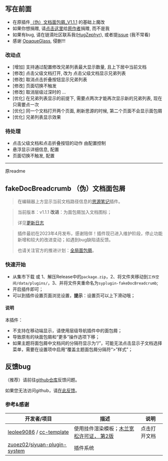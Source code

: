 ## 写在前面
* 在原插件[（伪）文档面包屑_V1.1.1](https://github.com/OpaqueGlass/syplugin-fakeDocBreadcrumb) 的基础上魔改
* 如果你想捐赠, 请[点击这里](https://wj.qq.com/s2/12395364/b69f/)给[原作者](https://github.com/OpaqueGlass)捐赠, 而不是我
* 如果有bug, 请在链滴社区联系我([HugZephyr](https://ld246.com/member/HugZephyr)), 或者提[issue](https://github.com/Hug-Zephyr/HZ-syplugin-fakeDocBreadcrumb/issues) (我不常看)
* 感谢 [OpaqueGlass](https://github.com/OpaqueGlass), 侵删!!!

### 改动点
* [增加] 支持通过配置修改兄弟列表最大显示数量, 且上下居中当前文档
* [修改] 点击父级文档打开, 改为 点击父级文档显示兄弟列表
* [修改] 取消点击折叠按钮显示兄弟列表
* [修改] 页面切换不触发
* [修改] 取消层级过深时的 ...
* [优化] 在兄弟列表显示的前提下, 需要点两次才能再次显示新的兄弟列表, 现在只需要点一次
* [优化] 同一个文档打开两个页面, 刷新思源的时候, 第二个页面不会显示面包屑
* [优化] 兄弟列表显示效果

### 待处理
* 点击父级文档和点击折叠按钮的动作 由配置控制
* 悬浮显示详细信息, 配置
* 页面切换不触发, 配置

---
原readme

## fakeDocBreadcrumb （伪）文档面包屑

> 在编辑器上方显示当前文档路径信息的[思源笔记](https://github.com/siyuan-note/siyuan)插件。

> 当前版本：v1.1.1 **改进**：为面包屑加入文档图标；
>
> 详见[更新日志](CHANGELOG.md)

> 插件最初在2023年4月发布，感谢陪伴！插件现已进入维护阶段，停止功能新增和较大的改进变动；如遇到bug缺陷请反馈。
> 
> 也请关注官方的推进计划：[全局面包屑](https://github.com/siyuan-note/siyuan/issues/3007)。

### 快速开始

- 从集市下载 或 1、解压Release中的`package.zip`，2、将文件夹移动到`工作空间/data/plugins/`，3、并将文件夹重命名为`syplugin-fakeDocBreadcrumb`;
- 开启插件即可；
- 可以到插件设置页面浏览设置，**提示**：设置页可以上下滑动哦；

#### 说明

本插件：
- 不支持在移动端显示，请使用层级导航插件中的面包屑；
- 导致原有的块面包屑和“更多”操作选项下移；
- 如果主题将面包屑中文档间的分隔符显示为“/”，可能无法点击显示子文档选择菜单，需要在设置项中启用“覆盖主题面包屑分隔符“>”样式”；

## 反馈bug

（推荐）请前往[github仓库](https://github.com/OpaqueGlass/syplugin-fakeDocBreadcrumb)反馈问题。

如果您无法访问github，请[在此反馈](https://wj.qq.com/s2/12395364/b69f/)。

### 参考&感谢

| 开发者/项目                                                  | 描述                                                         | 说明         |
| ------------------------------------------------------------ | ------------------------------------------------------------ | ------------ |
| [leolee9086](https://github.com/leolee9086) / [cc-template](https://github.com/leolee9086/cc-template) | 使用挂件渲染模板；[木兰宽松许可证， 第2版](https://github.com/leolee9086/cc-template/blob/main/LICENSE) | 点击打开文档 |
| [zuoez02](https://github.com/zuoez02)/[siyuan-plugin-system](https://github.com/zuoez02/siyuan-plugin-system) | 插件系统                                                     |              |
